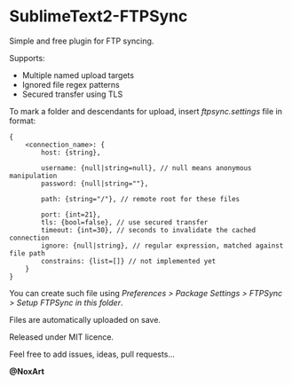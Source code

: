 SublimeText2-FTPSync
====================

Simple and free plugin for FTP syncing.

Supports:
* Multiple named upload targets
* Ignored file regex patterns
* Secured transfer using TLS

To mark a folder and descendants for upload, insert *ftpsync.settings* file in format:

    {
    	<connection_name>: {
    		host: {string},

    		username: {null|string=null}, // null means anonymous manipulation
    		password: {null|string=""},

    		path: {string="/"}, // remote root for these files

    		port: {int=21},
    		tls: {bool=false}, // use secured transfer
    		timeout: {int=30}, // seconds to invalidate the cached connection
    		ignore: {null|string}, // regular expression, matched against file path
    		constrains: {list=[]} // not implemented yet
    	}
    }

You can create such file using *Preferences > Package Settings > FTPSync > Setup FTPSync in this folder*.

Files are automatically uploaded on save.

Released under MIT licence.

Feel free to add issues, ideas, pull requests...

**@NoxArt**